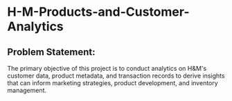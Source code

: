 # H-M-Products-and-Customer-Analytics

## Problem Statement:
The primary objective of this project is to conduct analytics on H&M's customer data, product metadata, and transaction records to derive insights that can inform marketing strategies, product development, and inventory management.
